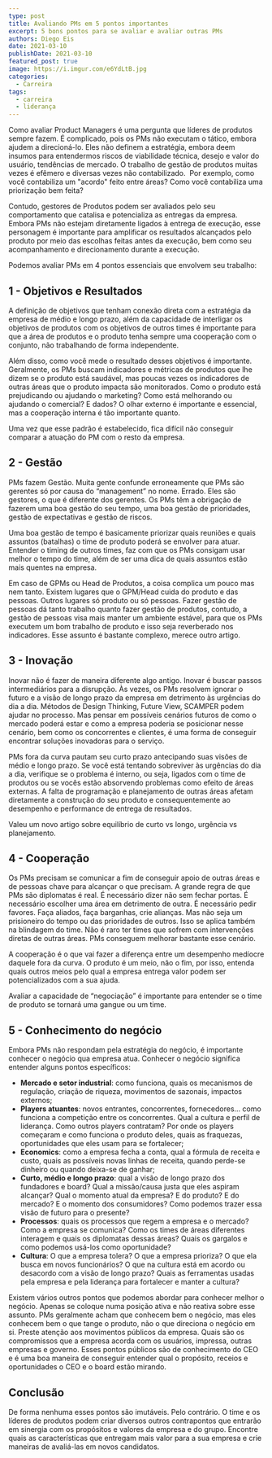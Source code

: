 ```yaml
---
type: post
title: Avaliando PMs em 5 pontos importantes
excerpt: 5 bons pontos para se avaliar e avaliar outras PMs
authors: Diego Eis
date: 2021-03-10
publishDate: 2021-03-10
featured_post: true
image: https://i.imgur.com/e6YdLtB.jpg
categories:
  - Carreira
tags:
  - carreira
  - liderança
---
```

Como avaliar Product Managers é uma pergunta que líderes de produtos sempre fazem. É complicado, pois os PMs não executam o tático, embora ajudem a direcioná-lo. Eles não definem a estratégia, embora deem insumos para entendermos riscos de viabilidade técnica, desejo e valor do usuário, tendências de mercado. O trabalho de gestão de produtos muitas vezes é efêmero e diversas vezes não contabilizado.  Por exemplo, como você contabiliza um "acordo" feito entre áreas? Como você contabiliza uma priorização bem feita? 

Contudo, gestores de Produtos podem ser avaliados pelo seu comportamento que catalisa e potencializa as entregas da empresa. Embora PMs não estejam diretamente ligados à entrega de execução, esse personagem é importante para amplificar os resultados alcançados pelo produto por meio das escolhas feitas antes da execução, bem como seu acompanhamento e direcionamento durante a execução.

Podemos avaliar PMs em 4 pontos essenciais que envolvem seu trabalho:

## 1 - Objetivos e Resultados

A definição de objetivos que tenham conexão direta com a estratégia da empresa de médio e longo prazo, além da capacidade de interligar os objetivos de produtos com os objetivos de outros times é importante para que a área de produtos e o produto tenha sempre uma cooperação com o conjunto, não trabalhando de forma independente. 

Além disso, como você mede o resultado desses objetivos é importante. Geralmente, os PMs buscam indicadores e métricas de produtos que lhe dizem se o produto está saudável, mas poucas vezes os indicadores de outras áreas que o produto impacta são monitorados. Como o produto está prejudicando ou ajudando o marketing? Como está melhorando ou ajudando o comercial? E dados? O olhar externo é importante e essencial, mas a cooperação interna é tão importante quanto.

Uma vez que esse padrão é estabelecido, fica difícil não conseguir comparar a atuação do PM com o resto da empresa.

## 2 - Gestão

PMs fazem Gestão. Muita gente confunde erroneamente que PMs são gerentes só por causa do “management” no nome. Errado. Eles são gestores, o que é diferente dos gerentes. Os PMs têm a obrigação de fazerem uma boa gestão do seu tempo, uma boa gestão de prioridades, gestão de expectativas e gestão de riscos. 

Uma boa gestão de tempo é basicamente priorizar quais reuniões e quais assuntos (batalhas) o time de produto poderá se envolver para atuar. Entender o timing de outros times, faz com que os PMs consigam usar melhor o tempo do time, além de ser uma dica de quais assuntos estão mais quentes na empresa.

Em caso de GPMs ou Head de Produtos, a coisa complica um pouco mas nem tanto. Existem lugares que o GPM/Head cuida do produto e das pessoas. Outros lugares só produto ou só pessoas. Fazer gestão de pessoas dá tanto trabalho quanto fazer gestão de produtos, contudo, a gestão de pessoas visa mais manter um ambiente estável, para que os PMs executem um bom trabalho de produto e isso seja reverberado nos indicadores. Esse assunto é bastante complexo, merece outro artigo.

## 3 - Inovação

Inovar não é fazer de maneira diferente algo antigo. Inovar é buscar passos intermediários para a disrupção. Às vezes, os PMs resolvem ignorar o futuro e a visão de longo prazo da empresa em detrimento às urgências do dia a dia. Métodos de Design Thinking, Future View, SCAMPER podem ajudar no processo. Mas pensar em possíveis cenários futuros de como o mercado poderá estar e como a empresa poderia se posicionar nesse cenário, bem como os concorrentes e clientes, é uma forma de conseguir encontrar soluções inovadoras para o serviço.

PMs fora da curva pautam seu curto prazo antecipando suas visões de médio e longo prazo. Se você está tentando sobreviver às urgências do dia a dia, verifique se o problema é interno, ou seja, ligados com o time de produtos ou se vocês estão absorvendo problemas como efeito de áreas externas. A falta de programação e planejamento de outras áreas afetam diretamente a construção do seu produto e consequentemente ao desempenho e performance de entrega de resultados.

Valeu um novo artigo sobre equilíbrio de curto vs longo, urgência vs planejamento. 

## 4 - Cooperação

Os PMs precisam se comunicar a fim de conseguir apoio de outras áreas e de pessoas chave para alcançar o que precisam. A grande regra de que PMs são diplomatas é real. É necessário dizer não sem fechar portas. É necessário escolher uma área em detrimento de outra. É necessário pedir favores. Faça aliados, faça barganhas, crie alianças. Mas não seja um prisioneiro do tempo ou das prioridades de outros. Isso se aplica também na blindagem do time. Não é raro ter times que sofrem com intervenções diretas de outras áreas. PMs conseguem melhorar bastante esse cenário.

A cooperação é o que vai fazer a diferença entre um desempenho medíocre daquele fora da curva. O produto é um meio, não o fim, por isso, entenda quais outros meios pelo qual a empresa entrega valor podem ser potencializados com a sua ajuda. 

Avaliar a capacidade de “negociação” é importante para entender se o time de produto se tornará uma gangue ou um time.

## 5 - Conhecimento do negócio

Embora PMs não respondam pela estratégia do negócio, é importante conhecer o negócio qua empresa atua. Conhecer o negócio significa entender alguns pontos específicos:

* **Mercado e setor industrial**: como funciona, quais os mecanismos de regulação, criação de riqueza, movimentos de sazonais, impactos externos;
* **Players atuantes**: novos entrantes, concorrentes, fornecedores… como funciona a competição entre os concorrentes. Qual a cultura e perfil de liderança. Como outros players contratam? Por onde os players começaram e como funciona o produto deles, quais as fraquezas, oportunidades que eles usam para se fortalecer;
* **Economics**: como a empresa fecha a conta, qual a fórmula de receita e custo, quais as possíveis novas linhas de receita, quando perde-se dinheiro ou quando deixa-se de ganhar;
* **Curto, médio e longo prazo**: qual a visão de longo prazo dos fundadores e board? Qual a missão/causa justa que eles aspiram alcançar? Qual o momento atual da empresa? E do produto? E do mercado? E o momento dos consumidores? Como podemos trazer essa visão de futuro para o presente?
* **Processos**: quais os processos que regem a empresa e o mercado? Como a empresa se comunica? Como os times de áreas diferentes interagem e quais os diplomatas dessas áreas? Quais os gargalos e como podemos usá-los como oportunidade?
* **Cultura**: O que a empresa tolera? O que a empresa prioriza? O que ela busca em novos funcionários? O que na cultura está em acordo ou desacordo com a visão de longo prazo? Quais as ferramentas usadas pela empresa e pela liderança para fortalecer e manter a cultura?

Existem vários outros pontos que podemos abordar para conhecer melhor o negócio. Apenas se coloque numa posição ativa e não reativa sobre esse assunto. PMs geralmente acham que conhecem bem o negócio, mas eles conhecem bem o que tange o produto, não o que direciona o negócio em si. Preste atenção aos movimentos públicos da empresa. Quais são os compromissos que a empresa acorda com os usuários, impressa, outras empresas e governo. Esses pontos públicos são de conhecimento do CEO e é uma boa maneira de conseguir entender qual o propósito, receios e oportunidades o CEO e o board estão mirando.

## Conclusão

De forma nenhuma esses pontos são imutáveis. Pelo contrário. O time e os líderes de produtos podem criar diversos outros contrapontos que entrarão em sinergia com os propósitos e valores da empresa e do grupo. Encontre quais as características que entregam mais valor para a sua empresa e crie maneiras de avaliá-las em novos candidatos.